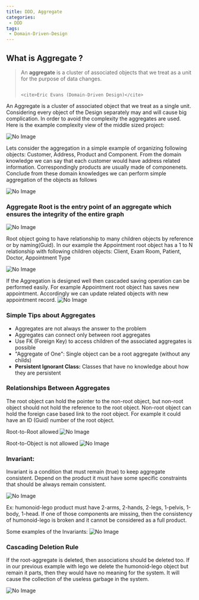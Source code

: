 ```yaml
---
title: DDD, Aggregate
categories:
 - DDD
tags:
 - Domain-Driven-Design
---
```



## What is Aggregate ?

> An **aggregate** is a cluster of associated objects that we treat as a unit for the purpose of data changes.
>
>                                                              <cite>Eric Evans (Domain-Driven Design)</cite>

An Aggregate is a cluster of associated object that we treat as a single unit. Considering every object of the Design separately may and will cause big complication. In order to avoid the complexity the aggregates are used. Here is the example complexity view of the middle sized project:

![No Image](/assets/2018-05-09-ddd-aggregate/tackling_complexity.png)

Lets consider the aggregation in a simple example of organizing following objects: Customer, Address, Product and Component. From the domain knowledge we can say that each customer would have address related information. Correspondingly products are usually made of componenets. Conclude from these domain knowledges we can perform simple aggregation of the objects as follows

![No Image](/assets/2018-05-09-ddd-aggregate/aggregates1.png)

### **Aggregate Root** is the entry point of an aggregate which ensures the integrity of the entire graph
![No Image](/assets/2018-05-09-ddd-aggregate/rootNonRoot.png)

Root object going to have relationship to many children objects by reference or by naming(Guid). In our example the Appointment root object has a 1 to N relationship with following children objects: Client, Exam Room, Patient, Doctor, Appointment Type

![No Image](/assets/2018-05-09-ddd-aggregate/AppointmentContents.png)

If the Aggregation is designed well then cascaded saving operation can be performed easily. For example Appointment root object has saves new appointment. Accordingly we can update related objects with new appointment record.
![No Image](/assets/2018-05-09-ddd-aggregate/cascadingSave.png)



### Simple Tips about Aggregates
- Aggregates are not always the answer to the problem
- Aggregates can connect only between root aggregates
- Use FK (Foreign Key) to access children of the associated aggregates is possible
- "Aggregate of One": Single object can be a root aggregate (without any childs)
- **Persistent Ignorant Class:** Classes that have no knowledge about how they are persistent


### Relationships Between Aggregates
The root object can hold the pointer to the non-root object, but non-root object should not hold the reference to the root object. Non-root object can hold the foreign case based link to the root object. For example it could have an ID (Guid) number of the root object.

Root-to-Root allowed
![No Image](/assets/2018-05-09-ddd-aggregate/rootToRootAllowed.png)

Root-to-Object is not allowed
![No Image](/assets/2018-05-09-ddd-aggregate/rootNonRootNotAllowed.png)



### **Invariant:** 
Invariant is a condition that must remain (true) to keep aggregate consistent. Depend on the product it must have some specific constraints that should be always remain consistent.

![No Image](/assets/2018-05-09-ddd-aggregate/ProductInvariants.png)

Ex: humonoid-lego product must have 2-arms, 2-hands, 2-legs, 1-pelvis, 1-body, 1-head. If one of those components are missing, then the consistency of humonoid-lego is broken and it cannot be considered as a full product.

Some examples of the Invariants:
![No Image](/assets/2018-05-09-ddd-aggregate/exampleOfInvariants.png)


### **Cascading Deletion Rule**
If the root-aggregate is deleted, then associations should be deleted too. If in our previous example with lego we delete the humonoid-lego object but remain it parts, then they would have no meaning for the system. It will cause the collection of the useless garbage in the system.

![No Image](/assets/2018-05-09-ddd-aggregate/CascadingDeletion.png)





